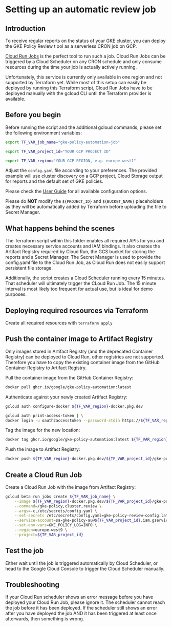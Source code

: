 # Setting up an automatic review job

## Introduction

To receive regular reports on the status of your GKE cluster, you can deploy the GKE Policy Review t
ool as a serverless CRON job on GCP.

[Cloud Run Jobs](https://cloud.google.com/run/docs/triggering/using-scheduler) is the perfect tool
to run such a job. Cloud Run Jobs can be triggered by a Cloud Scheduler on any CRON schedule and
only consume resources during the time your job is actually actively running.

Unfortunately, this service is currently only available in one region and not supported by Terraform
yet. While most of this setup can easily be deployed by running this Terraform script, Cloud Run
Jobs have to be deployed manually with the gcloud CLI until the Terraform provider is available.

## Before you begin

Before running the script and the additional gcloud commands, please set the following environment
variables:

```bash
export TF_VAR_job_name="gke-policy-automation-job"
```

```bash
export TF_VAR_project_id="YOUR GCP PROJECT ID"
```

```bash
export TF_VAR_region="YOUR GCP REGION, e.g. europe-west1"
```

Adjust the `config.yaml` file according to your preferences. The provided example will use cluster discovery
on a GCP project, Cloud Storage output for reports and the default set of GKE policies.

Please check the [User Guide](../docs/user-guide.md) for all available configuration options.

Please do **NOT** modify the `${PROJECT_ID}` and `${BUCKET_NAME}` placeholders as they will be automatically
added by Terraform before uploading the file to Secret Manager.

## What happens behind the scenes

The Terraform script within this folder enables all required APIs for you and creates necessary
service accounts and IAM bindings. It also creates the Artifact Registry required by Cloud Run,
the GCS bucket for storing the reports and a Secret Manager. The Secret Manager is used to provide
the config.yaml file to the Cloud Run Job, as Cloud Run does not easily support persistent file
storage.

Additionally, the script creates a Cloud Scheduler running every 15 minutes. That scheduler will
ultimately trigger the CLoud Run Job. The 15 minute interval is most likely too frequent for actual
use, but is ideal for demo purposes.

## Deploying required resources via Terraform

Create all required resources with `terraform apply`

## Push the container image to Artifact Registry

Only images stored in Artifact Registry (and the deprecated Container Registry) can be deployed to
Cloud Run, other registries are not supported. Therefore you have to copy the existing container
image from the GitHub Container Registry to Artifact Registry.

Pull the container image from the GitHub Container Registry:

```bash
docker pull ghcr.io/google/gke-policy-automation:latest
```

Authenticate against your newly created Artifact Registry:

```bash
gcloud auth configure-docker ${TF_VAR_region}-docker.pkg.dev
```

```bash
gcloud auth print-access-token | \
docker login -u oauth2accesstoken --password-stdin https://${TF_VAR_region}-docker.pkg.dev
```

Tag the image for the new location:

```bash
docker tag ghcr.io/google/gke-policy-automation:latest ${TF_VAR_region}-docker.pkg.dev/${TF_VAR_project_id}/gke-policy-automation-mirror/gke-policy-automation:1.0
```

Push the image to Artifact Registry:

```bash
docker push ${TF_VAR_region}-docker.pkg.dev/${TF_VAR_project_id}/gke-policy-automation-mirror/gke-policy-automation:1.0
```

## Create a Cloud Run Job

Create a Cloud Run Job with the image from Artifact Registry:

```bash
gcloud beta run jobs create ${TF_VAR_job_name} \
    --image ${TF_VAR_region}-docker.pkg.dev/${TF_VAR_project_id}/gke-policy-automation-mirror/gke-policy-automation:1.0\
    --command=/gke-policy,cluster,review \
    --args=-c,/etc/secrets/config.yaml \
    --set-secrets /etc/secrets/config.yaml=gke-policy-review-config:latest \
    --service-account=sa-gke-policy-au@${TF_VAR_project_id}.iam.gserviceaccount.com \
    --set-env-vars=GKE_POLICY_LOG=INFO \
    --region=europe-west9 \
    --project=${TF_VAR_project_id}
```

## Test the job

Either wait until the job is triggered automatically by Cloud Scheduler, or head to the Google Cloud
Console to trigger the Cloud Scheduler manually.

## Troubleshooting

If your Cloud Run scheduler shows an error message before you have deployed your Cloud Run Job,
please ignore it. The scheduler cannot reach the job before it has been deployed. If the scheduler
still shows an error after you have deployed the job AND it has been triggered at least once
afterwards, then something is wrong.
